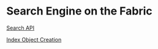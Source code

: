 # Search Engine on the Fabric

[Search API](./SearchAPI.md)

[Index Object Creation](./EluvioSearchEngine.md)